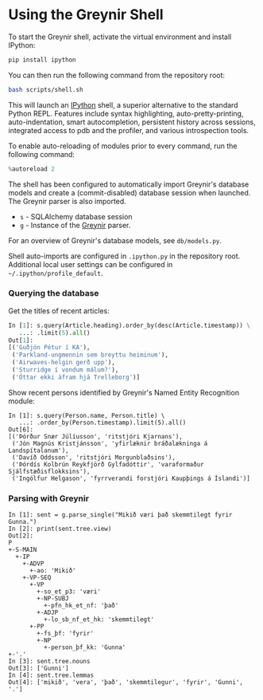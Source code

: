 # Using the Greynir Shell

To start the Greynir shell, activate the virtual environment and install IPython:

```bash
pip install ipython
```

You can then run the following command from the repository root:

```bash
bash scripts/shell.sh
```

This will launch an [IPython](http://ipython.readthedocs.io) shell, a superior alternative to the standard Python REPL. Features include syntax highlighting, auto-pretty-printing, auto-indentation, smart autocompletion, persistent history across sessions, integrated access to pdb and the profiler, and various introspection tools.

To enable auto-reloading of modules prior to every command, run the following command:

```python
%autoreload 2
```

The shell has been configured to automatically import Greynir's database models and create a (commit-disabled) database session when launched. The Greynir parser is also imported.

* `s` - SQLAlchemy database session
* `g` - Instance of the [Greynir](https://github.com/mideind/GreynirEngine) parser.

For an overview of Greynir's database models, see `db/models.py`.

Shell auto-imports are configured in `.ipython.py` in the repository root. Additional local user settings can be configured in `~/.ipython/profile_default`.

### Querying the database

Get the titles of recent articles:

```python
In [1]: s.query(Article.heading).order_by(desc(Article.timestamp)) \
   ...: .limit(5).all()
Out[1]:
[('Guðjón Pétur í KA'),
 ('Parkland-ungmennin sem breyttu heiminum'),
 ('Airwaves-helgin gerð upp'),
 ('Sturridge í vondum málum?'),
 ('Óttar ekki áfram hjá Trelleborg')]
```

Show recent persons identified by Greynir's Named Entity Recognition module:

```
In [1]: s.query(Person.name, Person.title) \
   ...: .order_by(Person.timestamp).limit(5).all()
Out[6]:
[('Þórður Snær Júlíusson', 'ritstjóri Kjarnans'),
 ('Jón Magnús Kristjánsson', 'yfirlæknir bráðalækninga á Landspítalanum'),
 ('Davíð Oddsson', 'ritstjóri Morgunblaðsins'),
 ('Þórdís Kolbrún Reykfjörð Gylfadóttir', 'varaformaður Sjálfstæðisflokksins'),
 ('Ingólfur Helgason', 'fyrrverandi forstjóri Kaupþings á Íslandi')]
```

### Parsing with Greynir

```
In [1]: sent = g.parse_single("Mikið væri það skemmtilegt fyrir Gunna.")
In [2]: print(sent.tree.view)
Out[2]:
P
+-S-MAIN
  +-IP
    +-ADVP
      +-ao: 'Mikið'
    +-VP-SEQ
      +-VP
        +-so_et_p3: 'væri'
        +-NP-SUBJ
          +-pfn_hk_et_nf: 'það'
        +-ADJP
          +-lo_sb_nf_et_hk: 'skemmtilegt'
      +-PP
        +-fs_þf: 'fyrir'
        +-NP
          +-person_þf_kk: 'Gunna'
+-'.'
In [3]: sent.tree.nouns
Out[3]: ['Gunni']
In [4]: sent.tree.lemmas
Out[4]: ['mikið', 'vera', 'það', 'skemmtilegur', 'fyrir', 'Gunni', '.']

```
